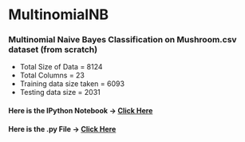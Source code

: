 # MultinomialNB
### Multinomial Naive Bayes Classification on Mushroom.csv dataset (from scratch)

- Total Size of Data = 8124
- Total Columns = 23
- Training data size taken = 6093
- Testing data size = 2031


#### Here is the IPython Notebook ->  [Click Here](https://github.com/gshashank84/MultinomialNB/blob/main/Multinomial_Naive_Bayes_Classification.ipynb)

#### Here is the .py File ->  [Click Here](https://github.com/gshashank84/MultinomialNB/blob/main/Multinomial%20Naive%20Bayes%20Classification%20Assignment.py)
